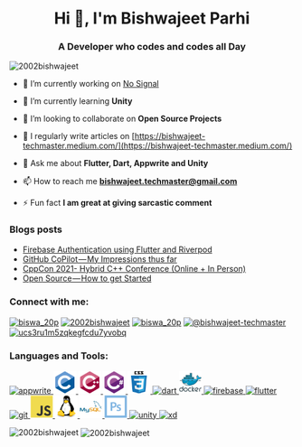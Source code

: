 <h1 align="center">Hi 👋, I'm Bishwajeet Parhi</h1>
<h3 align="center">A Developer who codes and codes all Day</h3>

<p align="left"> <img src="https://komarev.com/ghpvc/?username=2002bishwajeet&label=Profile%20views&color=0e75b6&style=flat" alt="2002bishwajeet" /> </p>

- 🔭 I’m currently working on [No Signal](https://github.com/2002Bishwajeet/no_signal)

- 🌱 I’m currently learning **Unity**

- 👯 I’m looking to collaborate on **Open Source Projects**

- 📝 I regularly write articles on [https://bishwajeet-techmaster.medium.com/](https://bishwajeet-techmaster.medium.com/)

- 💬 Ask me about **Flutter, Dart, Appwrite and Unity**

- 📫 How to reach me **bishwajeet.techmaster@gmail.com**

- ⚡ Fun fact **I am great at giving sarcastic comment**

### Blogs posts
<!-- BLOG-POST-LIST:START -->
- [Firebase Authentication using Flutter and Riverpod](https://bishwajeet-techmaster.medium.com/firebase-authentication-using-flutter-and-riverpod-f302ab749383?source=rss-d56294dc62c4------2)
- [GitHub CoPilot — My Impressions thus far](https://bishwajeet-techmaster.medium.com/github-copilot-my-impressions-thus-far-e93097fbd679?source=rss-d56294dc62c4------2)
- [CppCon 2021- Hybrid C++ Conference (Online + In Person)](https://bishwajeet-techmaster.medium.com/cppcon-2021-hybrid-c-conference-online-in-person-89fd6534acf7?source=rss-d56294dc62c4------2)
- [Open Source — How to get Started](https://bishwajeet-techmaster.medium.com/open-source-how-to-get-started-cfb2921dc26d?source=rss-d56294dc62c4------2)
<!-- BLOG-POST-LIST:END -->

<h3 align="left">Connect with me:</h3>
<p align="left">
<a href="https://twitter.com/biswa_20p" target="blank"><img align="center" src="https://raw.githubusercontent.com/rahuldkjain/github-profile-readme-generator/master/src/images/icons/Social/twitter.svg" alt="biswa_20p" height="30" width="40" /></a>
<a href="https://linkedin.com/in/2002bishwajeet" target="blank"><img align="center" src="https://raw.githubusercontent.com/rahuldkjain/github-profile-readme-generator/master/src/images/icons/Social/linked-in-alt.svg" alt="2002bishwajeet" height="30" width="40" /></a>
<a href="https://instagram.com/biswa_20p" target="blank"><img align="center" src="https://raw.githubusercontent.com/rahuldkjain/github-profile-readme-generator/master/src/images/icons/Social/instagram.svg" alt="biswa_20p" height="30" width="40" /></a>
<a href="https://medium.com/@bishwajeet-techmaster" target="blank"><img align="center" src="https://raw.githubusercontent.com/rahuldkjain/github-profile-readme-generator/master/src/images/icons/Social/medium.svg" alt="@bishwajeet-techmaster" height="30" width="40" /></a>
<a href="https://www.youtube.com/c/ucs3ru1m5zqkegfcdu7yvobq" target="blank"><img align="center" src="https://raw.githubusercontent.com/rahuldkjain/github-profile-readme-generator/master/src/images/icons/Social/youtube.svg" alt="ucs3ru1m5zqkegfcdu7yvobq" height="30" width="40" /></a>
</p>

<h3 align="left">Languages and Tools:</h3>
<p align="left"> <a href="https://appwrite.io" target="_blank"> <img src="https://www.vectorlogo.zone/logos/appwriteio/appwriteio-icon.svg" alt="appwrite" width="40" height="40"/> </a> <a href="https://www.cprogramming.com/" target="_blank"> <img src="https://raw.githubusercontent.com/devicons/devicon/master/icons/c/c-original.svg" alt="c" width="40" height="40"/> </a> <a href="https://www.w3schools.com/cpp/" target="_blank"> <img src="https://raw.githubusercontent.com/devicons/devicon/master/icons/cplusplus/cplusplus-original.svg" alt="cplusplus" width="40" height="40"/> </a> <a href="https://www.w3schools.com/cs/" target="_blank"> <img src="https://raw.githubusercontent.com/devicons/devicon/master/icons/csharp/csharp-original.svg" alt="csharp" width="40" height="40"/> </a> <a href="https://www.w3schools.com/css/" target="_blank"> <img src="https://raw.githubusercontent.com/devicons/devicon/master/icons/css3/css3-original-wordmark.svg" alt="css3" width="40" height="40"/> </a> <a href="https://dart.dev" target="_blank"> <img src="https://www.vectorlogo.zone/logos/dartlang/dartlang-icon.svg" alt="dart" width="40" height="40"/> </a> <a href="https://www.docker.com/" target="_blank"> <img src="https://raw.githubusercontent.com/devicons/devicon/master/icons/docker/docker-original-wordmark.svg" alt="docker" width="40" height="40"/> </a> <a href="https://firebase.google.com/" target="_blank"> <img src="https://www.vectorlogo.zone/logos/firebase/firebase-icon.svg" alt="firebase" width="40" height="40"/> </a> <a href="https://flutter.dev" target="_blank"> <img src="https://www.vectorlogo.zone/logos/flutterio/flutterio-icon.svg" alt="flutter" width="40" height="40"/> </a> <a href="https://git-scm.com/" target="_blank"> <img src="https://www.vectorlogo.zone/logos/git-scm/git-scm-icon.svg" alt="git" width="40" height="40"/> </a> <a href="https://developer.mozilla.org/en-US/docs/Web/JavaScript" target="_blank"> <img src="https://raw.githubusercontent.com/devicons/devicon/master/icons/javascript/javascript-original.svg" alt="javascript" width="40" height="40"/> </a> <a href="https://www.linux.org/" target="_blank"> <img src="https://raw.githubusercontent.com/devicons/devicon/master/icons/linux/linux-original.svg" alt="linux" width="40" height="40"/> </a> <a href="https://www.mysql.com/" target="_blank"> <img src="https://raw.githubusercontent.com/devicons/devicon/master/icons/mysql/mysql-original-wordmark.svg" alt="mysql" width="40" height="40"/> </a> <a href="https://www.photoshop.com/en" target="_blank"> <img src="https://raw.githubusercontent.com/devicons/devicon/master/icons/photoshop/photoshop-line.svg" alt="photoshop" width="40" height="40"/> </a> <a href="https://unity.com/" target="_blank"> <img src="https://www.vectorlogo.zone/logos/unity3d/unity3d-icon.svg" alt="unity" width="40" height="40"/> </a> <a href="https://www.adobe.com/products/xd.html" target="_blank"> <img src="https://cdn.worldvectorlogo.com/logos/adobe-xd.svg" alt="xd" width="40" height="40"/> </a> </p>

<p><img align="left" src="https://github-readme-stats.vercel.app/api/top-langs?username=2002bishwajeet&show_icons=true&theme=tokyonight&locale=en&layout=compact" alt="2002bishwajeet" /></p>

<p>&nbsp;<img align="center" src="https://github-readme-stats.vercel.app/api?username=2002bishwajeet&show_icons=true&theme=dark&locale=en" alt="2002bishwajeet" /></p>
